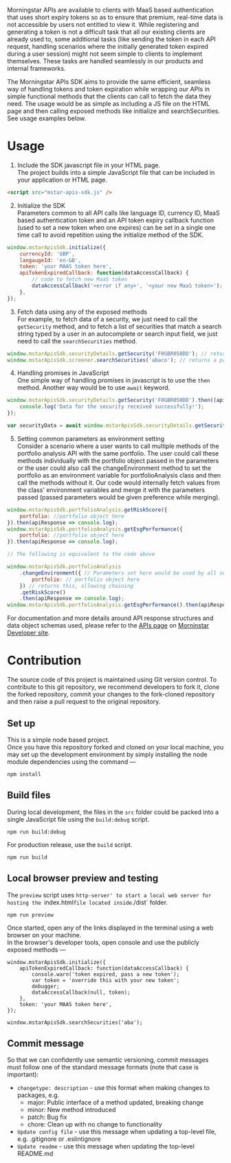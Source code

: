 Morningstar APIs are available to clients with MaaS based authentication that uses short expiry tokens so as to ensure that premium, real-time data is not accessible by users not entitled to view it. While registering and generating a token is not a difficult task that all our existing clients are already used to, some additional tasks (like sending the token in each API request, handling scenarios where the initially generated token expired during a user session) might not seem simple to clients to implement themselves. These tasks are handled seamlessly in our products and internal frameworks.

The Morningstar APIs SDK aims to provide the same efficient, seamless way of handling tokens and token expiration while wrapping our APIs in simple functional methods that the clients can call to fetch the data they need. The usage would be as simple as including a JS file on the HTML page and then calling exposed methods like initialize and searchSecurities. See usage examples below.

# Usage

 1. Include the SDK javascript file in your HTML page.  
The project builds into a simple JavaScript file that can be included in your application or HTML page.
```HTML
<script src="mstar-apis-sdk.js" />
```
 2. Initialize the SDK  
Parameters common to all API calls like language ID, currency ID, MaaS based authentication token and an API token expiry callback function (used to set a new token when one expires) can be set in a single one time call to avoid repetition using the initialize method of the SDK.
```javascript
window.mstarApisSdk.initialize({
    currencyId: 'GBP',
    langaugeId: 'en-GB',
    token: 'your MAAS token here',
    apiTokenExpiredCallback: function(dataAccessCallback) {
        // code to fetch new MaaS token
        dataAccessCallback('<error if any>', '<your new MaaS token>');
    },
});
```
 3. Fetch data using any of the exposed methods  
For example, to fetch data of a security, we just need to call the `getSecurity` method, and to fetch a list of securities that match a search string typed by a user in an autocomplete or search input field, we just need to call the `searchSecurities` method.
```javascript
window.mstarApisSdk.securityDetails.getSecurity('F0GBR050DD'); // returns a promise
window.mstarApisSdk.screener.searchSecurities('abaco'); // returns a promise
```

 4. Handling promises in JavaScript  
One simple way of handling promises in javascript is to use the `then` method. Another way would be to use `await` keyword.
```javascript
window.mstarApisSdk.securityDetails.getSecurity('F0GBR050DD').then((apiResponse) => {
    console.log('Data for the security received successfully!');
});
```
```javascript
var securityData = await window.mstarApisSdk.securityDetails.getSecurity('F0GBR050DD');
```

 5. Setting common parameters as environment setting  
Consider a scenario where a user wants to call multiple methods of the portfolio analysis API with the same portfolio. The user could call these methods individually with the portfolio object passed in the parameters or the user could also call the changeEnvironment method to set the portfolio as an environment variable for portfolioAnalysis class and then call the methods without it. Our code would internally fetch values from the class' environment variables and merge it with the parameters passed (passed parameters would be given preference while merging).
```javascript
window.mstarApisSdk.portfolioAnalysis.getRiskScore({
    portfolio: //portfolio object here
}).then(apiResponse => console.log);
window.mstarApisSdk.portfolioAnalysis.getEsgPerformance({
    portfolio: //portfolio object here
}).then(apiResponse => console.log);

// The following is equivalent to the code above

window.mstarApisSdk.portfolioAnalysis
    .changeEnvironment({ // Parameters set here would be used by all subsequent portfolioAnalysis methods as default parameters
        portfolio: // portfolio object here
    }) // returns this, allowing chaining
    .getRiskScore()
    .then(apiResponse => console.log);
window.mstarApisSdk.portfolioAnalysis.getEsgPerformance().then(apiResponse => console.log);
```

For documentation and more details around API response structures and data object schemas used, please refer to the [APIs page](https://developer.morningstar.com/apis/getting-started/morningstar-apis) on [Morninstar Developer site](https://developer.morningstar.com/).

# Contribution

The source code of this project is maintained using Git version control. To contribute to this git repository, we recommend developers to fork it, clone the forked repository, commit your changes to the fork-cloned repository and then raise a pull request to the original repository.
## Set up

This is a simple node based project.\
Once you have this repository forked and cloned on your local machine, you may set up the development environment by simply installing the node module dependencies using the command —
```
npm install
```

## Build files

During local development, the files in the `src` folder could be packed into a single JavaScript file using the `build:debug` script.
```
npm run build:debug
```
For production release, use the `build` script.
```
npm run build
```

## Local browser preview and testing

The `preview` script uses `http-server' to start a local web server for hosting the `index.html` file located inside `./dist` folder.
```
npm run preview
```
Once started, open any of the links displayed in the terminal using a web browser on your machine.\
In the browser's developer tools, open console and use the publicly exposed methods —
```
window.mstarApisSdk.initialize({
    apiTokenExpiredCallback: function(dataAccessCallback) {
        console.warn('token expired, pass a new token');
        var token = 'override this with your new token';
        debugger;
        dataAccessCallback(null, token);
    },
    token: 'your MAAS token here',
});
```
```
window.mstarApisSdk.searchSecurities('aba');
```

## Commit message

So that we can confidently use semantic versioning, commit messages must follow one of the standard message formats (note that case is important):

*   `changetype: description` - use this format when making changes to packages, e.g.
    *    major: Public interface of a method updated, breaking change
    *    minor: New method introduced
    *    patch: Bug fix
    *    chore: Clean up with no change to functionality
*   `Update config file` - use this message when updating a top-level file, e.g. .gitignore or .eslintignore
*   `Update readme` - use this message when updating the top-level README.md

